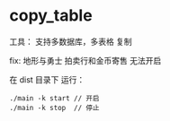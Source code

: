 # copy_table

工具：
支持多数据库，多表格 复制

fix: 地形与勇士 拍卖行和金币寄售 无法开启



在 dist 目录下 运行：

```shell
./main -k start // 开启
./main -k stop  // 停止
```